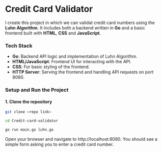 # Credit Card Validator

I create this project in which we can validat credit card numbers using the **Luhn Algorithm**. It includes both a backend written in **Go** and a basic frontend built with **HTML**, **CSS** and **JavaScript**.
### Tech Stack

- **Go**: Backend API logic and implementation of Luhn Algorithm.
- **HTML/JavaScript**: Frontend UI for interacting with the API.
- **CSS**: For basic styling of the frontend.
- **HTTP Server**: Serving the frontend and handling API requests on port 8080.

### Setup and Run the Project

#### 1. Clone the repository
```bash
git clone <repo link>

cd Credit-card-validator

go run main.go luhn.go
```
Open your browser and navigate to http://localhost:8080. You should see a simple form asking you to enter a credit card number.
